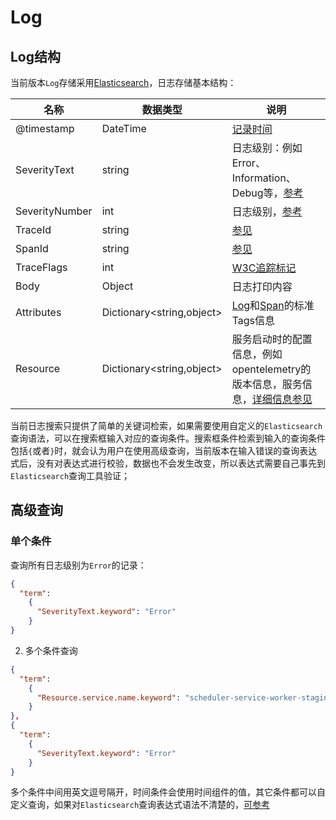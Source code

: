 ﻿# Log

## Log结构

当前版本`Log`存储采用[Elasticsearch](https://www.elastic.co)，日志存储基本结构：

|  名称  |  数据类型  |  说明  |
|  -------  |  -----------  |  -------  |
|  @timestamp |  DateTime |  [记录时间](https://opentelemetry.io/docs/reference/specification/logs/data-model/#field-timestamp)  |
|  SeverityText  |   string  |  日志级别：例如 Error、Information、Debug等，[参考](https://opentelemetry.io/docs/reference/specification/logs/data-model/#field-severitytext)  |
|  SeverityNumber  |  int  |  日志级别，[参考](https://opentelemetry.io/docs/reference/specification/logs/data-model/#field-severitynumber)  |
|  TraceId  |  string  |  [参见](https://opentelemetry.io/docs/reference/specification/logs/data-model/#field-traceid)  |
|  SpanId  |  string  |  [参见](https://opentelemetry.io/docs/reference/specification/logs/data-model/#field-spanid)  |
|  TraceFlags  |  int  |  [W3C追踪标记](https://opentelemetry.io/docs/reference/specification/logs/data-model/#field-traceflags)  |
|  Body  |  Object  |  日志打印内容  |
|  Attributes  |  Dictionary<string,object>  |  [Log](https://opentelemetry.io/docs/reference/specification/logs/semantic_conventions/)和[Span](https://opentelemetry.io/docs/reference/specification/trace/semantic_conventions/)的标准Tags信息  |
|  Resource  |  Dictionary<string,object>  |  服务启动时的配置信息，例如opentelemetry的版本信息，服务信息，[详细信息参见](https://opentelemetry.io/docs/reference/specification/resource/semantic_conventions/)  |



当前日志搜索只提供了简单的关键词检索，如果需要使用自定义的`Elasticsearch`查询语法，可以在搜索框输入对应的查询条件。搜索框条件检索到输入的查询条件包括`{`或者`}`时，就会认为用户在使用高级查询，当前版本在输入错误的查询表达式后，没有对表达式进行校验，数据也不会发生改变，所以表达式需要自己事先到`Elasticsearch`查询工具验证；

## 高级查询

### 单个条件

查询所有日志级别为`Error`的记录：

```json
{
  "term": 
    {
      "SeverityText.keyword": "Error"
    }
}
```

2. 多个条件查询

```json
{
  "term": 
    {
      "Resource.service.name.keyword": "scheduler-service-worker-staging"
    }
},
{
  "term": 
    {
      "SeverityText.keyword": "Error"
    }
}
```
多个条件中间用英文逗号隔开，时间条件会使用时间组件的值，其它条件都可以自定义查询，如果对`Elasticsearch`查询表达式语法不清楚的，[可参考](https://www.elastic.co/guide/en/elasticsearch/reference/current/query-dsl.html)